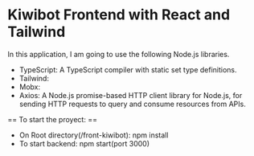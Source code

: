# Kiwibot Frontend with React and Tailwind

In this application, I am going to use the following Node.js libraries.

- TypeScript: A TypeScript compiler with static set type definitions.
- Tailwind:
- Mobx: 
- Axios: A Node.js promise-based HTTP client library for Node.js, for sending HTTP requests to query and consume resources from APIs.

== To start the proyect: ==

- On Root directory(/front-kiwibot): npm install
- To start backend: npm start(port 3000)
